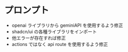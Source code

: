 # プロンプト

- openai ライブラリから geminiAPI を使用するよう修正
- shadcn/ui の各種ライブラリをインポート
- 他エラーが存在すれば修正
- actions ではなく api route を使用するよう修正
